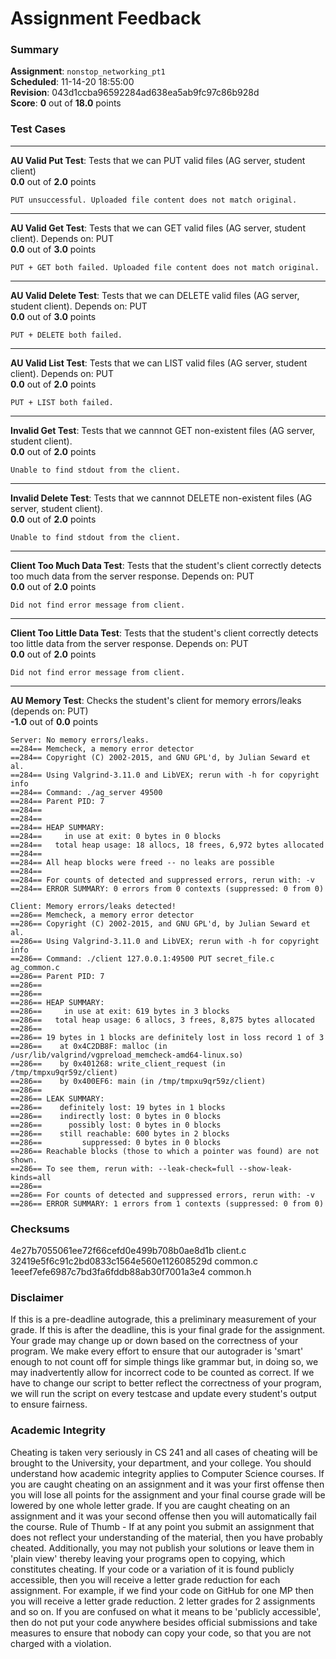 # Assignment Feedback

### Summary

**Assignment**: `nonstop_networking_pt1`  
**Scheduled**: 11-14-20 18:55:00  
**Revision**: 043d1ccba96592284ad638ea5ab9fc97c86b928d  
**Score**: **0** out of **18.0** points

### Test Cases
---

**AU Valid Put Test**: Tests that we can PUT valid files (AG server, student client)  
**0.0** out of **2.0** points
```
PUT unsuccessful. Uploaded file content does not match original.
```
---

**AU Valid Get Test**: Tests that we can GET valid files (AG server, student client). Depends on: PUT  
**0.0** out of **3.0** points
```
PUT + GET both failed. Uploaded file content does not match original.
```
---

**AU Valid Delete Test**: Tests that we can DELETE valid files (AG server, student client). Depends on: PUT  
**0.0** out of **3.0** points
```
PUT + DELETE both failed.
```
---

**AU Valid List Test**: Tests that we can LIST valid files (AG server, student client). Depends on: PUT  
**0.0** out of **2.0** points
```
PUT + LIST both failed.
```
---

**Invalid Get Test**: Tests that we cannnot GET non-existent files (AG server, student client).  
**0.0** out of **2.0** points
```
Unable to find stdout from the client.
```
---

**Invalid Delete Test**: Tests that we cannnot DELETE non-existent files (AG server, student client).  
**0.0** out of **2.0** points
```
Unable to find stdout from the client.
```
---

**Client Too Much Data Test**: Tests that the student's client correctly detects too much data from the server response. Depends on: PUT  
**0.0** out of **2.0** points
```
Did not find error message from client.
```
---

**Client Too Little Data Test**: Tests that the student's client correctly detects too little data from the server response. Depends on: PUT  
**0.0** out of **2.0** points
```
Did not find error message from client.
```
---

**AU Memory Test**: Checks the student's client for memory errors/leaks (depends on: PUT)  
**-1.0** out of **0.0** points
```
Server: No memory errors/leaks.
==284== Memcheck, a memory error detector
==284== Copyright (C) 2002-2015, and GNU GPL'd, by Julian Seward et al.
==284== Using Valgrind-3.11.0 and LibVEX; rerun with -h for copyright info
==284== Command: ./ag_server 49500
==284== Parent PID: 7
==284== 
==284== 
==284== HEAP SUMMARY:
==284==     in use at exit: 0 bytes in 0 blocks
==284==   total heap usage: 18 allocs, 18 frees, 6,972 bytes allocated
==284== 
==284== All heap blocks were freed -- no leaks are possible
==284== 
==284== For counts of detected and suppressed errors, rerun with: -v
==284== ERROR SUMMARY: 0 errors from 0 contexts (suppressed: 0 from 0)

Client: Memory errors/leaks detected!
==286== Memcheck, a memory error detector
==286== Copyright (C) 2002-2015, and GNU GPL'd, by Julian Seward et al.
==286== Using Valgrind-3.11.0 and LibVEX; rerun with -h for copyright info
==286== Command: ./client 127.0.0.1:49500 PUT secret_file.c ag_common.c
==286== Parent PID: 7
==286== 
==286== 
==286== HEAP SUMMARY:
==286==     in use at exit: 619 bytes in 3 blocks
==286==   total heap usage: 6 allocs, 3 frees, 8,875 bytes allocated
==286== 
==286== 19 bytes in 1 blocks are definitely lost in loss record 1 of 3
==286==    at 0x4C2DB8F: malloc (in /usr/lib/valgrind/vgpreload_memcheck-amd64-linux.so)
==286==    by 0x401268: write_client_request (in /tmp/tmpxu9qr59z/client)
==286==    by 0x400EF6: main (in /tmp/tmpxu9qr59z/client)
==286== 
==286== LEAK SUMMARY:
==286==    definitely lost: 19 bytes in 1 blocks
==286==    indirectly lost: 0 bytes in 0 blocks
==286==      possibly lost: 0 bytes in 0 blocks
==286==    still reachable: 600 bytes in 2 blocks
==286==         suppressed: 0 bytes in 0 blocks
==286== Reachable blocks (those to which a pointer was found) are not shown.
==286== To see them, rerun with: --leak-check=full --show-leak-kinds=all
==286== 
==286== For counts of detected and suppressed errors, rerun with: -v
==286== ERROR SUMMARY: 1 errors from 1 contexts (suppressed: 0 from 0)
```
### Checksums

4e27b7055061ee72f66cefd0e499b708b0ae8d1b client.c  
32419e5f6c91c2bd0833c1564e560e112608529d common.c  
1eeef7efe6987c7bd3fa6fddb88ab30f7001a3e4 common.h


### Disclaimer
If this is a pre-deadline autograde, this a preliminary measurement of your grade.
If this is after the deadline, this is your final grade for the assignment.
Your grade may change up or down based on the correctness of your program.
We make every effort to ensure that our autograder is 'smart' enough to not count off
for simple things like grammar but, in doing so, we may inadvertently allow for
incorrect code to be counted as correct.
If we have to change our script to better reflect the correctness of your program,
we will run the script on every testcase and update every student's output to ensure fairness.



### Academic Integrity
Cheating is taken very seriously in CS 241 and all cases of cheating will be brought to the University, your department, and your college.
You should understand how academic integrity applies to Computer Science courses.
If you are caught cheating on an assignment and it was your first offense then you will lose all points for the assignment and your final course
grade will be lowered by one whole letter grade. If you are caught cheating on an assignment and it was your second offense then you will automatically fail the course.
Rule of Thumb - If at any point you submit an assignment that does not reflect your understanding of the material, then you have probably cheated.
Additionally, you may not publish your solutions or leave them in 'plain view' thereby leaving your programs open to copying, which constitutes cheating.
If your code or a variation of it is found publicly accessible, then you will receive a letter grade reduction for each assignment.
For example, if we find your code on GitHub for one MP then you will receive a letter grade reduction. 2 letter grades for 2 assignments and so on.
If you are confused on what it means to be 'publicly accessible', then do not put your code anywhere besides official submissions and take measures
to ensure that nobody can copy your code, so that you are not charged with a violation.


